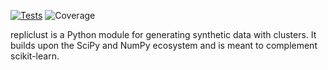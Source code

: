 [![Tests](https://github.com/mzelling/repliclust/actions/workflows/tests.yml/badge.svg)](https://github.com/mzelling/repliclust/actions/workflows/tests.yml)
![Coverage](https://img.shields.io/endpoint?url=https://gist.githubusercontent.com/mzelling/7c9e8b5cc4b5124352fb58b0c753f79f/raw/446925241b32a4ed25b6d20a908e8854e84957a8/repliclust__heads_dev.json)

repliclust is a Python module for generating synthetic data with 
clusters. It builds upon the SciPy and NumPy ecosystem and is meant
to complement scikit-learn.
